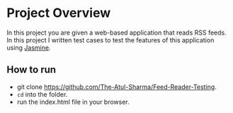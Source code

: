 # Project Overview

In this project you are given a web-based application that reads RSS feeds. In this project I written test cases to test the features of this application using [Jasmine](http://jasmine.github.io/).

## How to run
- git clone https://github.com/The-Atul-Sharma/Feed-Reader-Testing.
- `cd` into the folder.
- run the index.html file in your browser.